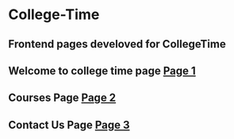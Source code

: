 # College-Time

## Frontend pages develoved for CollegeTime
## Welcome to college time page [Page 1](https://priyansh-design.github.io/College-Time/page%201/main%20page.html)
## Courses Page [Page 2](https://priyansh-design.github.io/College-Time/page%202/main.html)
## Contact Us Page [Page 3](https://priyansh-design.github.io/College-Time/page%203/contact%20main.html)

